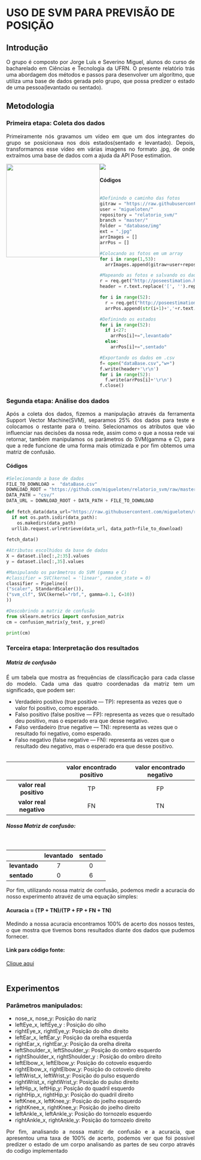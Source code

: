 # USO DE SVM PARA PREVISÃO DE POSIÇÃO
 
## Introdução
<p align="justify">O grupo é composto por Jorge Luís e Severino Miguel, alunos do curso de bacharelado em Ciências e Tecnologia da UFRN.
O presente relatório trás uma abordagem dos métodos e passos para desenvolver um algorítmo, que utiliza uma base de dados gerada pelo grupo, 
que possa predizer o estado de uma pessoa(levantado ou sentado).</p>

## Metodologia

### Primeira etapa: Coleta dos dados

<p align="justify">Primeiramente nós gravamos um vídeo em que um dos integrantes do grupo se posicionava nos dois estados(sentado e levantado).
Depois, transformamos esse vídeo em várias imagens no formato .jpg, de onde extraímos uma base de dados com a ajuda da API Pose estimation.<p>
 
 ![](new.gif)
<img style="float:left;" src="https://github.com/migueloten/relatorio_svm/blob/master/database/new.gif" width="250" height="250">

#### Códigos<br>

```py

#Definindo o caminho das fotos
gitraw = "https://raw.githubusercontent.com/"
user = "migueloten/"
repository = "relatorio_svm/"
branch = "master/"
folder = "database/img"
ext = ".jpg"
arrImages = []
arrPos = []

#Colocando as fotos em um array
for i in range(1,53):
  arrImages.append(gitraw+user+repository+branch+folder+str(i)+ext)

#Mapeando as fotos e salvando os dados em um array
r = req.get("http://poseestimation.herokuapp.com/header")
header = r.text.replace('[', '').replace(']', '')+",estado"

for i in range(52):
  r = req.get("http://poseestimation.herokuapp.com/estimate?url="+arrImages[i])
  arrPos.append(str(i+1)+','+r.text.replace('[', '').replace(']', ''))

#Definindo os estados
for i in range(52):
  if i<27:
    arrPos[i]+=",levantado"
  else:
    arrPos[i]+=",sentado"

#Exportando os dados em .csv
f= open("dataBase.csv","w+")
f.write(header+'\r\n')
for i in range(52):
  f.write(arrPos[i]+'\r\n')
f.close()  

```

### Segunda etapa: Análise dos dados

<p align="justify">Após a coleta dos dados, fizemos a manipulação através da ferramenta Support Vector Machine(SVM), 
separamos 25% dos dados para teste e colocamos o restante para o treino.
Selecionamos os atributos que vão influenciar nas decisões da nossa rede, assim como o que a nossa rede vai retornar, 
também manipulamos os parâmetros do SVM(gamma e C), para que a rede funcione de uma forma mais otimizada e por fim
obtemos uma matriz de confusão.


#### Códigos<br>
 

```py	
#Selecionando a base de dados
FILE_TO_DOWNLOAD =  "dataBase.csv"
DOWNLOAD_ROOT = "https://github.com/migueloten/relatorio_svm/raw/master/"
DATA_PATH = "csv/"
DATA_URL = DOWNLOAD_ROOT + DATA_PATH + FILE_TO_DOWNLOAD
 
def fetch_data(data_url="https://raw.githubusercontent.com/migueloten/relatorio_svm/master/csv/dataBase.csv", data_path="csv/", file_to_download="dataBase.csv"):
  if not os.path.isdir(data_path):
    os.makedirs(data_path)
  urllib.request.urlretrieve(data_url, data_path+file_to_download)
 
fetch_data()
 ```
 
 
```py
#Atributos escolhidos da base de dados
X = dataset.iloc[:,2:35].values
y = dataset.iloc[:,35].values
 ```
 
```py
#Manipulando os parâmetros do SVM (gamma e C)
#classifier = SVC(kernel = 'linear', random_state = 0)
classifier = Pipeline((
("scaler", StandardScaler()),
("svm_clf", SVC(kernel="rbf,", gamma=0.1, C=10))
)) 
```
 
```py
#Descobrindo a matriz de confusão
from sklearn.metrics import confusion_matrix
cm = confusion_matrix(y_test, y_pred)

print(cm)
``` 

### Terceira etapa: Interpretação dos resultados

##### Matriz de confusão
<p align="justify">É um tabela que mostra as frequências de classificação para cada classe do modelo.
Cada uma das quatro coordenadas da matriz tem um significado, que podem ser:</p>

* Verdadeiro positivo (true positive — TP): representa as vezes que o valor foi positivo, como esperado.
* Falso positivo (false positive — FP): representa as vezes que o resultado deu positivo, mas o esperado era que desse negativo.
* Falso verdadeiro (true negative — TN): representa as vezes que o resultado foi negativo, como esperado.
* Falso negativo (false negative — FN): representa as vezes que o resultado deu negativo, mas o esperado era que desse positivo.
<br><br>

|                          | valor encontrado positivo | valor encontrado negativo |
|:------------------------:|:-------------------------:|:-------------------------:|
|<b>valor real positivo</b>|            TP             |             FP            | 
|<b>valor real negativo</b>|            FN             |             TN            |


##### Nossa Matriz de confusão:

<br>

|                | levantado | sentado |
|:---------------|:---------:|:-------:|
|<b>levantado</b>|     7     |    0    | 
|<b>sentado</b>  |     0     |    6    | 

<p align="justify">Por fim, utilizando nossa matriz de confusão, podemos medir a acuracia do nosso experimento atravéz de uma equação simples:</p>

#### Acuracia = (TP + TN)/(TP + FP + FN + TN)
<p align="justify">Medindo a nossa acuracia encontramos 100% de acerto dos nossos testes, o que mostra que tivemos bons resultados diante dos dados que pudemos fornecer.</p>

 #### Link para código fonte:<br>
<a href="https://colab.research.google.com/drive/1rDdSCldgDo7eVW3qpJv2bLlNuAcICZ0I#scrollTo=_HE3vh8Hn7uS">Clique aqui</a> <br><br>
 
 
## Experimentos<br>
 
### Parâmetros manipulados:
 
* nose_x, nose_y:  Posição do nariz
* leftEye_x, leftEye_y	: Posição do olho<br>
* rightEye_x, rightEye_y: Posição do olho direito<br>
* leftEar_x, leftEar_y: Posição da orelha esquerda<br>
* rightEar_x, rightEar_y: Posição da orelha direita	<br>
* leftShoulder_x, leftShoulder_y: Posição do ombro esquerdo<br>
* rightShoulder_x, rightShoulder_y	: Posição do ombro direito<br>
* leftElbow_x, leftElbow_y: Posição do cotovelo esquerdo<br>
* rightElbow_x, rightElbow_y: Posição do cotovelo direito	<br>
* leftWrist_x, leftWrist_y: Posição do pulso esquerdo<br>
* rightWrist_x, rightWrist_y: Posição do pulso direito<br>
* leftHip_x, leftHip_y: Posição do quadril esquerdo<br>
* rightHip_x, rightHip_y: Posição do quadril direito<br>
* leftKnee_x, leftKnee_y: Posição do joelho esquerdo
* rightKnee_x, rightKnee_y: Posição do joelho direito
* leftAnkle_x, leftAnkle_y: Posição do tornozelo esquerdo
* rightAnkle_x, rightAnkle_y: Posição do tornozelo direito
 
<p align="justify">Por fim, analisando a nossa matriz de confusão e a acuracia, que apresentou uma taxa de 100% de acerto, 
podemos ver que foi possivel predizer o estado de um corpo analisando as partes de seu corpo através do codigo implementado</p>
 
